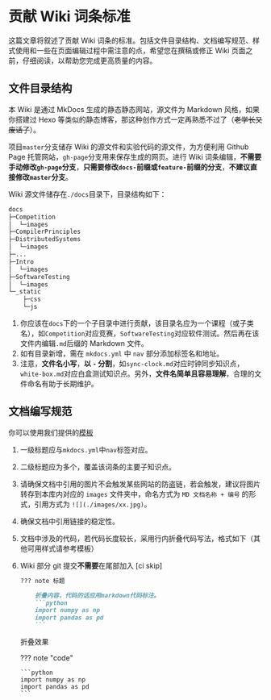 # 贡献 Wiki 词条标准

这篇文章将叙述了贡献 Wiki 词条的标准。包括文件目录结构、文档编写规范、样式使用和一些在页面编辑过程中需注意的点，希望您在撰稿或修正 Wiki 页面之前，仔细阅读，以帮助您完成更高质量的内容。

## 文件目录结构

本 Wiki 是通过 MkDocs 生成的静态静态网站，源文件为 Markdown 风格，如果你搭建过 Hexo 等类似的静态博客，那这种创作方式一定再熟悉不过了（~~老学长又废话了~~）。

项目`master`分支储存 Wiki 的源文件和实验代码的源文件，为方便利用 Github Page 托管网站，`gh-page`分支用来保存生成的网页。进行 Wiki 词条编辑，**不需要手动修改`gh-page`分支**，**只需要修改`docs-`前缀或`feature-`前缀的分支**，**不建议直接修改`master`分支**。

Wiki 源文件储存在`./docs`目录下，目录结构如下：

```bash
docs
├─Competition
│  └─images
├─CompilerPrinciples
├─DistributedSystems
│  └─images
├─...
├─Intro
│  └─images
├─SoftwareTesting
│  └─images
└─_static
    ├─css
    └─js
```

1. 你应该在`docs`下的一个子目录中进行贡献，该目录名应为一个课程（或子类名），如`Competition`对应竞赛，`SoftwareTesting`对应软件测试。然后再在该文件内编辑`.md`后缀的 Markdown 文件。
2. 如有目录新增，需在 `mkdocs.yml` 中 `nav` 部分添加标签名和地址。
3. 注意，**文件名小写**，**以 `-` 分割**，如`sync-clock.md`对应时钟同步知识点，`white-box.md`对应白盒测试知识点。另外，**文件名简单且容易理解**，合理的文件命名有助于长期维护。

## 文档编写规范

你可以使用我们提供的[模板](https://github.com/disc0ver-csu/csu-cs-wiki/tree/master/docs/Intro/docs-template.md)

1.  一级标题应与`mkdocs.yml`中`nav`标签对应。
2.  二级标题应为多个，覆盖该词条的主要子知识点。
3.  请确保文档中引用的图片不会触发某些网站的防盗链，若会触发，建议将图片转存到本库内对应的 `images` 文件夹中，命名方式为 `MD 文档名称 + 编号` 的形式，引用方式为 `![](./images/xx.jpg)`。
4.  确保文档中引用链接的稳定性。
5.  文档中涉及的代码，若代码长度较长，采用行内折叠代码写法，格式如下（其他可用样式请参考模板）
6.  Wiki 部分 git 提交**不需要**在尾部加入 [ci skip]

    ````markdown
    ??? note 标题

        折叠内容，代码的话应用markdown代码标注。
        ```python
        import numpy as np
        import pandas as pd
        ```
    ````

    折叠效果

    ??? note "code"

        ```python
        import numpy as np
        import pandas as pd
        ```
